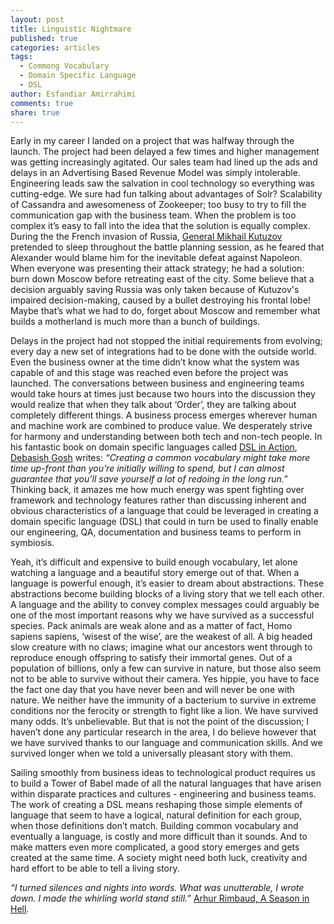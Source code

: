 ```yaml
---
layout: post
title: Linguistic Nightmare
published: true
categories: articles
tags: 
  - Commong Vocabulary
  - Domain Specific Language
  - DSL
author: Esfandiar Amirrahimi
comments: true
share: true
---
```




Early in my career I landed on a project that was halfway through the launch. The project had been delayed a few times and higher management was getting increasingly agitated. Our sales team had lined up the ads and delays in an Advertising Based Revenue Model was simply intolerable. Engineering leads saw the salvation in cool technology so everything was cutting-edge. We sure had fun talking about advantages of Solr? Scalability of Cassandra and awesomeness of Zookeeper; too busy to try to fill the communication gap with the business team. When the problem is too complex it’s easy to fall into the idea that the solution is equally complex. During the the French invasion of Russia, [General Mikhail Kutuzov](https://www.google.com/url?q=https://en.wikipedia.org/wiki/Mikhail_Kutuzov&sa=D&usg=AFQjCNEJjmk7mWm_MQnNBuzuZRjy8X8ezw) pretended to sleep throughout the battle planning session, as he feared that Alexander would blame him for the inevitable defeat against Napoleon. When everyone was presenting their attack strategy; he had a solution: burn down Moscow before retreating east of the city. Some believe that a decision arguably saving Russia was only taken because of Kutuzov's impaired decision-making, caused by a bullet destroying his frontal lobe! Maybe that’s what we had to do, forget about Moscow and remember what builds a motherland is much more than a bunch of buildings.

Delays in the project had not stopped the initial requirements from evolving; every day a new set of integrations had to be done with the outside world. Even the business owner at the time didn’t know what the system was capable of and this stage was reached even before the project was launched. The conversations between business and engineering teams would take hours at times just because two hours into the discussion they would realize that when they talk about ‘Order’, they are talking about completely different things. A business process emerges wherever human and machine work are combined to produce value. We desperately strive for harmony and understanding between both tech and non-tech people. In his fantastic book on domain specific languages called [DSL in Action](https://www.google.com/url?q=https://manning-content.s3.amazonaws.com/download/4/b4642ea-a269-4168-b43f-a8a90d8c0593/sample_Ch01_DSLsIAfm.pdf&sa=D&usg=AFQjCNFbmFaaueh11VB3wUzjH-5TnF5k0Q), [Debasish Gosh](https://www.google.com/url?q=http://debasishg.blogspot.ca/&sa=D&usg=AFQjCNHIjOK1wInsFux-98V7fXZC0mj3jg) writes: _“Creating a common vocabulary might take more time up-front than you’re initially willing to spend, but I can almost guarantee that you’ll save yourself a lot of redoing in the long run.”_ Thinking back, it amazes me how much energy was spent fighting over framework and technology features rather than discussing inherent and obvious characteristics of a language that could be leveraged in creating a domain specific language (DSL) that could in turn be used to finally enable our engineering, QA, documentation and business teams to perform in symbiosis.

Yeah, it’s difficult and expensive to build enough vocabulary, let alone watching a language and a beautiful story emerge out of that. When a language is powerful enough, it’s easier to dream about abstractions. These abstractions become building blocks of a living story that we tell each other. A language and the ability to convey complex messages could arguably be one of the most important reasons why we have survived as a successful species. Pack animals are weak alone and as a matter of fact, Homo sapiens sapiens, ‘wisest of the wise’, are the weakest of all. A big headed slow creature with no claws; imagine what our ancestors went through to reproduce enough offspring to satisfy their immortal genes. Out of a population of billions, only a few can survive in nature, but those also seem not to be able to survive without their camera. Yes hippie, you have to face the fact one day that you have never been and will never be one with nature. We neither have the immunity of a bacterium to survive in extreme conditions nor the ferocity or strength to fight like a lion. We have survived many odds. It’s unbelievable. But that is not the point of the discussion; I haven’t done any particular research in the area, I do believe however that we have survived thanks to our language and communication skills. And we survived longer when we told a universally pleasant story with them.

Sailing smoothly from business ideas to technological product requires us to build a Tower of Babel made of all the natural languages that have arisen within disparate practices and cultures - engineering and business teams. The work of creating a DSL means reshaping those simple elements of language that seem to have a logical, natural definition for each group, when those definitions don’t match. Building common vocabulary and eventually a language, is costly and more difficult than it sounds. And to make matters even more complicated, a good story emerges and gets created at the same time. A society might need both luck, creativity and hard effort to be able to tell a living story.

_“I turned silences and nights into words. What was unutterable, I wrote down. I made the whirling world stand still.”_ [Arhur Rimbaud, A Season in Hell](https://www.google.com/url?q=https://books.google.ca/books?id%3Dcu1KCAAAQBAJ%26pg%3DPT27%26lpg%3DPT27%26dq%3DI%2Bturned%2Bsilences%2Band%2Bnights%2Binto%2Bwords.%2BWhat%2Bwas%2Bunutterable,%2BI%2Bwrote%2Bdown.%2BI%2Bmade%2Bthe%2Bwhirling%2Bworld%2Bstand%2Bstill%26source%3Dbl%26ots%3D13VEIOsUHc%26sig%3D-sqirZAoMZvSoQgVk83VmO_Agyk%26hl%3Den%26sa%3DX%26ved%3D0CDgQ6AEwBWoVChMIuZ76pOnoxwIVChuSCh2irwbO%23v%3Donepage%26q%3DI%2520turned%2520silences%2520and%2520nights%2520into%2520words.%2520What%2520was%2520unutterable%252C%2520I%2520wrote%2520down.%2520I%2520made%2520the%2520whirling%2520world%2520stand%2520still%26f%3Dfalse&sa=D&usg=AFQjCNFP-EulvM5oZIpGwhd_Cymh1FAiSQ).

